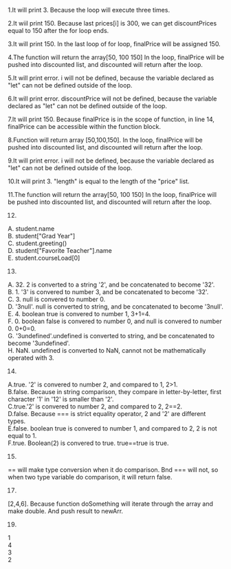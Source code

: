 1.It will print 3. Because the loop will execute three times.

2.It wiil print 150. Because last prices[i] is 300, we can get discountPrices equal to 150 after the for loop ends.

3.It will print 150. In the last loop of for loop, finalPrice will be assigned 150.

4.The function will return the array[50, 100 150] In the loop, finalPrice will be pushed into discounted list, and discounted will return after the loop.

5.It will print error. i will not be defined, because the variable declared as "let" can not be defined outside of the loop.

6.It will print error. discountPrice will not be defined, because the variable declared as "let" can not be defined outside of the loop.

7.It will print 150. Because finalPrice is in the scope of function, in line 14, finalPrice can be accessible within the function block.

8.Function will return array [50,100,150]. In the loop, finalPrice will be pushed into discounted list, and discounted will return after the loop.

9.It will print error. i will not be defined, because the variable declared as "let" can not be defined outside of the loop.

10.It will print 3. "length" is equal to the length of the "price" list.

11.The function will return the array[50, 100 150] In the loop, finalPrice will be pushed into discounted list, and discounted will return after the loop.

12.    
A. student.name  
B. student["Grad Year"]  
C. student.greeting()  
D. student["Favorite Teacher"].name  
E. student.courseLoad[0]  

13.  
A. 32. 2 is converted to a string '2', and be concatenated to become '32'.  
B. 1. '3' is convered to number 3, and be concatenated to become '32'.  
C. 3. null is convered to number 0.  
D. '3null'. null is converted to string, and be concatenated to become '3null'.  
E. 4. boolean true is convered to number 1, 3+1=4.  
F. 0. boolean false is convered to number 0, and null is convered to number 0. 0+0=0.  
G. '3undefined'.undefined is converted to string, and be concatenated to become '3undefined'.  
H. NaN. undefined is converted to NaN, cannot not be mathematically operated with 3.  

14.  
A.true. '2' is convered to number 2, and compared to 1, 2>1.  
B.false. Because in string comparison, they compare in letter-by-letter, first character '1' in '12' is smaller than '2'.  
C.true.'2' is convered to number 2, and compared to 2, 2==2.  
D.false. Because === is strict equality operator, 2 and '2' are different types.   
E.false. boolean true is convered to number 1, and compared to 2, 2 is not equal to 1.  
F.true. Boolean(2) is convered to true. true==true is true.  

15.  
== will make type conversion when it do comparison. Bnd === will not, so when two type variable do comparison, it will return false.  

17.  
[2,4,6]. Because function doSomething will iterate through the array and make double. And push result to newArr.  

19.
1  
4  
3  
2  








